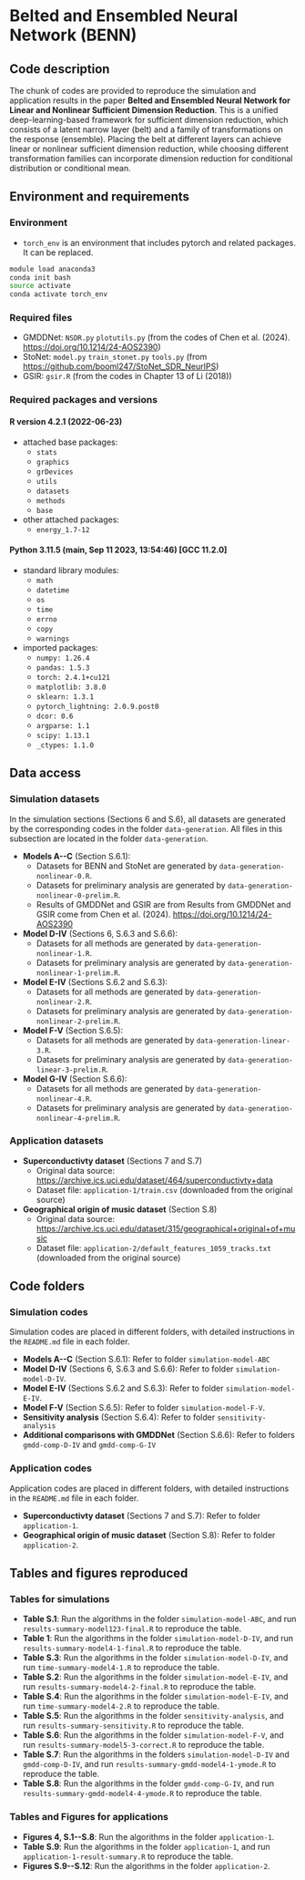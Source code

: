 # Belted and Ensembled Neural Network (BENN) 

## Code description

The chunk of codes are provided to reproduce the simulation and application results in the paper **Belted and Ensembled Neural Network for Linear and Nonlinear Sufficient Dimension Reduction**.
This is a unified deep-learning-based framework for sufficient dimension reduction, which consists of a latent narrow layer (belt) and a family of transformations on the response (ensemble).
Placing the belt at different layers can achieve linear or nonlinear sufficient dimension reduction, while choosing different transformation families can incorporate dimension reduction for conditional distribution or conditional mean.

## Environment and requirements

### Environment

-  `torch_env` is an environment that includes pytorch and related packages. It can be replaced. 
```bash
module load anaconda3
conda init bash
source activate
conda activate torch_env
```

### Required files

- GMDDNet: `NSDR.py` `plotutils.py` (from the codes of Chen et al. (2024). https://doi.org/10.1214/24-AOS2390)
- StoNet: `model.py` `train_stonet.py` `tools.py` (from https://github.com/booml247/StoNet_SDR_NeurIPS)
- GSIR: `gsir.R` (from the codes in Chapter 13 of Li (2018))

### Required packages and versions

#### R version 4.2.1 (2022-06-23)

- attached base packages:   
  - `stats`  
  - `graphics` 
  - `grDevices` 
  - `utils` 
  - `datasets` 
  - `methods` 
  - `base`     
- other attached packages:  
  - `energy_1.7-12`

#### Python 3.11.5 (main, Sep 11 2023, 13:54:46) [GCC 11.2.0]

- standard library modules:
  - `math` 
  - `datetime` 
  - `os` 
  - `time` 
  - `errno` 
  - `copy` 
  - `warnings`
- imported packages:   
  - `numpy: 1.26.4` 
  - `pandas: 1.5.3` 
  - `torch: 2.4.1+cu121` 
  - `matplotlib: 3.8.0` 
  - `sklearn: 1.3.1` 
  - `pytorch_lightning: 2.0.9.post0` 
  - `dcor: 0.6` 
  - `argparse: 1.1` 
  - `scipy: 1.13.1` 
  - `_ctypes: 1.1.0`


## Data access

### Simulation datasets

In the simulation sections (Sections 6 and S.6), all datasets are generated by the corresponding codes in the folder `data-generation`.
All files in this subsection are located in the folder `data-generation`.

- **Models A--C** (Section S.6.1): 
  - Datasets for BENN and StoNet are generated by `data-generation-nonlinear-0.R`. 
  - Datasets for preliminary analysis are generated by `data-generation-nonlinear-0-prelim.R`. 
  - Results of GMDDNet and GSIR are from Results from GMDDNet and GSIR come from Chen et al. (2024). https://doi.org/10.1214/24-AOS2390
- **Model D-IV** (Sections 6, S.6.3 and S.6.6): 
  - Datasets for all methods are generated by `data-generation-nonlinear-1.R`. 
  - Datasets for preliminary analysis are generated by `data-generation-nonlinear-1-prelim.R`.
- **Model E-IV** (Sections S.6.2 and S.6.3): 
  - Datasets for all methods are generated by `data-generation-nonlinear-2.R`.
  - Datasets for preliminary analysis are generated by `data-generation-nonlinear-2-prelim.R`.
- **Model F-V** (Section S.6.5): 
  - Datasets for all methods are generated by `data-generation-linear-3.R`.
  - Datasets for preliminary analysis are generated by `data-generation-linear-3-prelim.R`.
- **Model G-IV** (Section S.6.6): 
  - Datasets for all methods are generated by `data-generation-nonlinear-4.R`.
  - Datasets for preliminary analysis are generated by `data-generation-nonlinear-4-prelim.R`.


### Application datasets

- **Superconductivty dataset** (Sections 7 and S.7)
  - Original data source: https://archive.ics.uci.edu/dataset/464/superconductivty+data
  - Dataset file: `application-1/train.csv` (downloaded from the original source)
- **Geographical origin of music dataset** (Section S.8)
  - Original data source: https://archive.ics.uci.edu/dataset/315/geographical+original+of+music
  - Dataset file: `application-2/default_features_1059_tracks.txt` (downloaded from the original source)
  
  
  
## Code folders

### Simulation codes

Simulation codes are placed in different folders, with detailed instructions in the `README.md` file in each folder.

- **Models A--C** (Section S.6.1): Refer to folder `simulation-model-ABC`
- **Model D-IV** (Sections 6, S.6.3 and S.6.6): Refer to folder `simulation-model-D-IV`.
- **Model E-IV** (Sections S.6.2 and S.6.3): Refer to folder `simulation-model-E-IV`.
- **Model F-V** (Section S.6.5): Refer to folder `simulation-model-F-V`.
- **Sensitivity analysis** (Section S.6.4): Refer to folder `sensitivity-analysis`
- **Additional comparisons with GMDDNet** (Section S.6.6): Refer to folders `gmdd-comp-D-IV` and `gmdd-comp-G-IV`


### Application codes

Application codes are placed in different folders, with detailed instructions in the `README.md` file in each folder.

- **Superconductivty dataset** (Sections 7 and S.7): Refer to folder `application-1`.
- **Geographical origin of music dataset** (Section S.8): Refer to folder `application-2`.



## Tables and figures reproduced

### Tables for simulations

- **Table S.1**: Run the algorithms in the folder `simulation-model-ABC`, and run `results-summary-model123-final.R` to reproduce the table.
- **Table 1**: Run the algorithms in the folder `simulation-model-D-IV`, and run `results-summary-model4-1-final.R` to reproduce the table.
- **Table S.3**: Run the algorithms in the folder `simulation-model-D-IV`, and run `time-summary-model4-1.R` to reproduce the table.
- **Table S.2**: Run the algorithms in the folder `simulation-model-E-IV`, and run `results-summary-model4-2-final.R` to reproduce the table.
- **Table S.4**: Run the algorithms in the folder `simulation-model-E-IV`, and run `time-summary-model4-2.R` to reproduce the table.
- **Table S.5**: Run the algorithms in the folder `sensitivity-analysis`, and run `results-summary-sensitivity.R` to reproduce the table.
- **Table S.6**: Run the algorithms in the folder `simulation-model-F-V`, and run `results-summary-model5-3-correct.R` to reproduce the table.
- **Table S.7**: Run the algorithms in the folders `simulation-model-D-IV` and `gmdd-comp-D-IV`, and run `results-summary-gmdd-model4-1-ymode.R` to reproduce the table.
- **Table S.8**: Run the algorithms in the folder `gmdd-comp-G-IV`, and run `results-summary-gmdd-model4-4-ymode.R` to reproduce the table.


### Tables and Figures for applications

- **Figures 4, S.1--S.8**: Run the algorithms in the folder `application-1`.
- **Table S.9**: Run the algorithms in the folder `application-1`, and run `application-1-result-summary.R` to reproduce the table.
- **Figures S.9--S.12**: Run the algorithms in the folder `application-2`.



